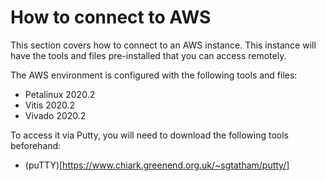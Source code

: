 # How to connect to AWS

This section covers how to connect to an AWS instance. This instance will have the tools and files pre-installed that you can access remotely.

The AWS environment is configured with the following tools and files:
 -  Petalinux 2020.2
 -  Vitis 2020.2
 -  Vivado 2020.2 

To access it via Putty, you will need to download the following tools beforehand: 
- (puTTY)[https://www.chiark.greenend.org.uk/~sgtatham/putty/]
